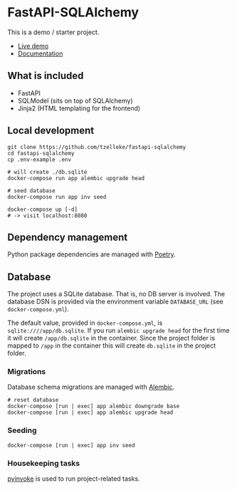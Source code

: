# FastAPI-SQLAlchemy

This is a demo / starter project.

- [Live demo](https://tz-fastapi-sqlalchemy.herokuapp.com/)
- [Documentation](https://tzelleke.github.io/fastapi-sqlalchemy/)

## What is included

- FastAPI
- SQLModel (sits on top of SQLAlchemy)
- Jinja2 (HTML templating for the frontend)

## Local development

```shell
git clone https://github.com/tzelleke/fastapi-sqlalchemy
cd fastapi-sqlalchemy
cp .env-example .env

# will create ./db.sqlite
docker-compose run app alembic upgrade head

# seed database
docker-compose run app inv seed

docker-compose up [-d]
# -> visit localhost:8080
```

## Dependency management

Python package dependencies are managed with [Poetry](https://python-poetry.org/).

## Database

The project uses a SQLite database.
That is, no DB server is involved.
The database DSN is provided via the environment variable `DATABASE_URL` (see `docker-compose.yml`).

The default value, provided in `docker-compose.yml`, is `sqlite:////app/db.sqlite`.
If you run `alembic upgrade head` for the first time it will create `/app/db.sqlite` in the container.
Since the project folder is mapped to `/app` in the container this will create `db.sqlite` in the project folder.

### Migrations

Database schema migrations are managed with [Alembic](https://alembic.sqlalchemy.org/en/latest/index.html).

```shell
# reset database
docker-compose [run | exec] app alembic downgrade base
docker-compose [run | exec] app alembic upgrade head
```

### Seeding

```shell
docker-compose [run | exec] app inv seed
```

### Housekeeping tasks

[pyinvoke](https://docs.pyinvoke.org/en/stable/getting-started.html) is used to run project-related tasks.
